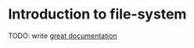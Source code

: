 # Introduction to file-system

TODO: write [great documentation](http://jacobian.org/writing/what-to-write/)
